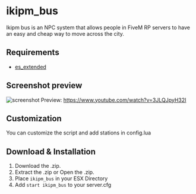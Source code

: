 # ikipm_bus

Ikipm bus is an NPC system that allows people in FiveM RP servers to have an easy and cheap way to move across the city.

## Requirements
* [es_extended](https://github.com/ESX-Org/es_extended)

## Screenshot preview
![screenshot](https://i.ibb.co/bsxJCm9/Sin-t-tulo.png)
Preview: https://www.youtube.com/watch?v=3JLQJpyH32I

## Customization
You can customize the script and add stations in config.lua

## Download & Installation
1) Download the .zip.
2) Extract the .zip or Open the .zip.
3) Place ```ikipm_bus``` in your ESX Directory
4) Add  ```start ikipm_bus``` to your server.cfg
